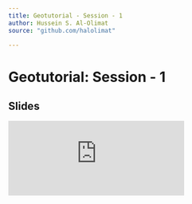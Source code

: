 ```yaml
---
title: Geotutorial - Session - 1
author: Hussein S. Al-Olimat
source: "github.com/halolimat"

---
```


# Geotutorial: Session - 1

## Slides

<iframe src="https://docs.google.com/presentation/d/e/2PACX-1vQtZEjh0opvjyNDra19JLgFq5EO6AY7VxYNQrsbPQIGwgi7fH0u38xilTRfIcAe40fexgVU0XK-gV6k/embed?start=false&loop=false&delayms=3000" frameborder="0" width="70%" height="auto" allowfullscreen="true" mozallowfullscreen="true" webkitallowfullscreen="true"></iframe>
